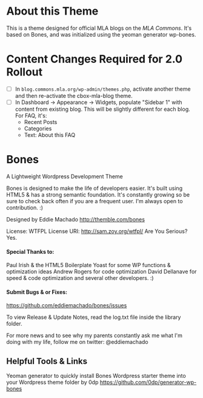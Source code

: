 
# About this Theme
This is a theme designed for official MLA blogs on the _MLA Commons_. It's based on Bones, and was initialized using the yeoman generator wp-bones.  

# Content Changes Required for 2.0 Rollout

 * [ ] In `blog.commons.mla.org/wp-admin/themes.php`, activate another theme and then re-activate the cbox-mla-blog theme.  
 * [ ] In Dashboard -> Appearance -> Widgets, populate "Sidebar 1" with content from existing blog. This will be slightly different for each blog. For FAQ, it's: 
   - Recent Posts
   - Categories
   - Text: About this FAQ

# Bones
A Lightweight Wordpress Development Theme

Bones is designed to make the life of developers easier. It's built
using HTML5 & has a strong semantic foundation.
It's constantly growing so be sure to check back often if you are a
frequent user. I'm always open to contribution. :)

Designed by Eddie Machado
http://themble.com/bones

License: WTFPL
License URI: http://sam.zoy.org/wtfpl/
Are You Serious? Yes.

#### Special Thanks to:
Paul Irish & the HTML5 Boilerplate
Yoast for some WP functions & optimization ideas
Andrew Rogers for code optimization
David Dellanave for speed & code optimization
and several other developers. :)

#### Submit Bugs & or Fixes:
https://github.com/eddiemachado/bones/issues

To view Release & Update Notes, read the log.txt file inside
the library folder.

For more news and to see why my parents constantly ask me what I'm
doing with my life, follow me on twitter: @eddiemachado

## Helpful Tools & Links

Yeoman generator to quickly install Bones Wordpress starter theme into your Wordpress theme folder
by 0dp
https://github.com/0dp/generator-wp-bones


